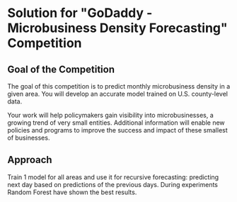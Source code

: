 # Solution for "GoDaddy - Microbusiness Density Forecasting" Competition

## Goal of the Competition

The goal of this competition is to predict monthly microbusiness density in a given area. You will develop an accurate model trained on U.S. county-level data.

Your work will help policymakers gain visibility into microbusinesses, a growing trend of very small entities. Additional information will enable new policies and programs to improve the success and impact of these smallest of businesses.

## Approach
Train 1 model for all areas and use it for recursive forecasting: predicting next day based on predictions of the previous days. During experiments Random Forest have shown the best results.
